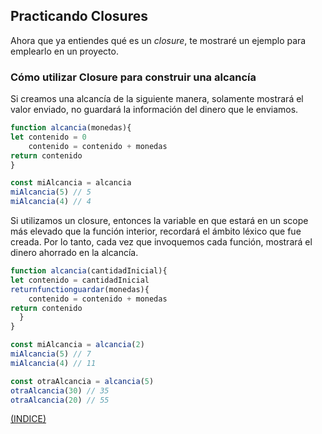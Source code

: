 ## **Practicando Closures**

Ahora que ya entiendes qué es un *closure*, te mostraré un ejemplo para emplearlo en un proyecto.

### Cómo utilizar Closure para construir una alcancía

Si creamos una alcancía de la siguiente manera, solamente mostrará el valor enviado, no guardará la información del dinero que le enviamos.

```jsx
function alcancia(monedas){
let contenido = 0
    contenido = contenido + monedas
return contenido
}

const miAlcancia = alcancia
miAlcancia(5) // 5
miAlcancia(4) // 4
```

Si utilizamos un closure, entonces la variable en que estará en un scope más elevado que la función interior, recordará el ámbito léxico que fue creada. Por lo tanto, cada vez que invoquemos cada función, mostrará el dinero ahorrado en la alcancía.

```jsx
function alcancia(cantidadInicial){
let contenido = cantidadInicial
returnfunctionguardar(monedas){
    contenido = contenido + monedas
return contenido
  }
}

const miAlcancia = alcancia(2)
miAlcancia(5) // 7
miAlcancia(4) // 11

const otraAlcancia = alcancia(5)
otraAlcancia(30) // 35
otraAlcancia(20) // 55

```

[(INDICE)](../README.md)

